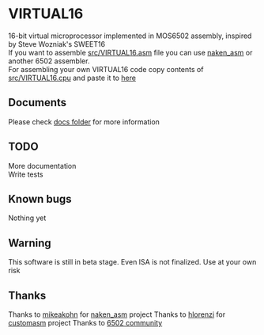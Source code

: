 # VIRTUAL16
16-bit virtual microprocessor implemented in MOS6502 assembly, inspired by Steve Wozniak's SWEET16  
If you want to assemble [src/VIRTUAL16.asm](src/VIRTUAL16.asm) file you can use [naken_asm](https://github.com/mikeakohn/naken_asm) or another 6502 assembler.  
For assembling your own VIRTUAL16 code copy contents of [src/VIRTUAL16.cpu](src/VIRTUAL16.cpu) and paste it to [here](https://nullmember.github.io/VIRTUAL16/customasm/)

## Documents
Please check [docs folder](docs) for more information  

## TODO
More documentation  
Write tests  

## Known bugs
Nothing yet  

## Warning
This software is still in beta stage. Even ISA is not finalized. Use at your own risk  

## Thanks
Thanks to [mikeakohn](https://github.com/mikeakohn) for [naken_asm](https://github.com/mikeakohn/naken_asm) project
Thanks to [hlorenzi](https://github.com/hlorenzi) for [customasm](https://github.com/hlorenzi/customasm) project
Thanks to [6502 community](http://forum.6502.org/)